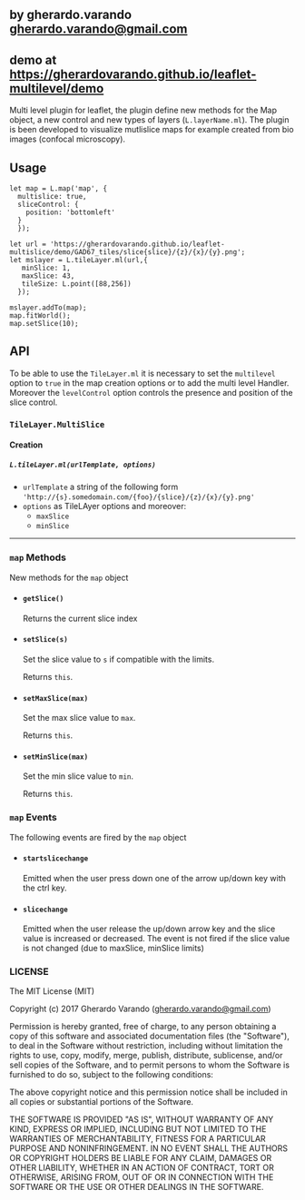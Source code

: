 ## by gherardo.varando <gherardo.varando@gmail.com>

## demo at <https://gherardovarando.github.io/leaflet-multilevel/demo>

Multi level plugin for leaflet, the plugin define new methods for the Map object, a new control and new types of layers (``L.layerName.ml``).
The plugin is been developed to visualize mutlislice maps for example created from bio images (confocal microscopy).

## Usage

```
let map = L.map('map', {
  multislice: true,
  sliceControl: {
    position: 'bottomleft'
  }
  });

let url = 'https://gherardovarando.github.io/leaflet-multislice/demo/GAD67_tiles/slice{slice}/{z}/{x}/{y}.png';
let mslayer = L.tileLayer.ml(url,{
   minSlice: 1,
   maxSlice: 43,
   tileSize: L.point([88,256])
  });

mslayer.addTo(map);
map.fitWorld();
map.setSlice(10);

```

## API

To be able to use the ``TileLayer.ml`` it is necessary to set the ``multilevel`` option to ``true`` in the map creation options or to add the multi level Handler.
Moreover the ``levelControl`` option controls the presence and position of the slice control.

### ``TileLayer.MultiSlice``

#### Creation

##### ``L.tileLayer.ml(urlTemplate, options)``

- ``urlTemplate`` a string of the following form ``'http://{s}.somedomain.com/{foo}/{slice}/{z}/{x}/{y}.png'``
- ``options`` as  TileLAyer options and moreover:
  - ``maxSlice``
  - ``minSlice``


***
### `map` Methods

New methods for the ``map`` object

- #### ``getSlice()``
  Returns the current slice index

- #### ``setSlice(s)``
  Set the slice value to ``s`` if compatible with the limits.

  Returns ``this``.

- #### ``setMaxSlice(max)``
   Set the max slice value to ``max``.

   Returns ``this``.

- #### ``setMinSlice(max)``
  Set the min slice value to ``min``.

  Returns ``this``.

### `map` Events

The following events are fired by the ``map`` object

- #### ``startslicechange``
  Emitted when the user press down one of the arrow up/down key with the ctrl key.

- #### ``slicechange``
   Emitted when the user release the up/down arrow key and the slice value is increased or decreased. The event is not fired if the slice value is not changed (due to maxSlice, minSlice limits)  

### LICENSE

The MIT License (MIT)

Copyright (c) 2017 Gherardo Varando (gherardo.varando@gmail.com)

Permission is hereby granted, free of charge, to any person obtaining a copy
of this software and associated documentation files (the "Software"), to deal
in the Software without restriction, including without limitation the rights
to use, copy, modify, merge, publish, distribute, sublicense, and/or sell
copies of the Software, and to permit persons to whom the Software is
furnished to do so, subject to the following conditions:

The above copyright notice and this permission notice shall be included in all
copies or substantial portions of the Software.

THE SOFTWARE IS PROVIDED "AS IS", WITHOUT WARRANTY OF ANY KIND, EXPRESS OR
IMPLIED, INCLUDING BUT NOT LIMITED TO THE WARRANTIES OF MERCHANTABILITY,
FITNESS FOR A PARTICULAR PURPOSE AND NONINFRINGEMENT. IN NO EVENT SHALL THE
AUTHORS OR COPYRIGHT HOLDERS BE LIABLE FOR ANY CLAIM, DAMAGES OR OTHER
LIABILITY, WHETHER IN AN ACTION OF CONTRACT, TORT OR OTHERWISE, ARISING FROM,
OUT OF OR IN CONNECTION WITH THE SOFTWARE OR THE USE OR OTHER DEALINGS IN THE
SOFTWARE.
